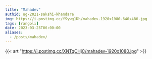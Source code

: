 ```yaml
---
title: "Mahadev"
authid: ug-2021-sakshi-khandare
img: https://i.postimg.cc/YSywg1Dh/mahadev-1920x1080-640x480.jpg
tags: [rangoli]
date: 2023-03-25T06:00:00
aliases:
  - /posts/mahadev/
---
```


{{< art "https://i.postimg.cc/XNTqCHjC/mahadev-1920x1080.jpg" >}}
